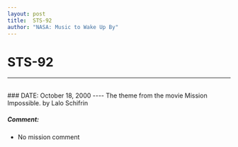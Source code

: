 ```yaml
---
layout: post
title:  STS-92
author: "NASA: Music to Wake Up By"
---
```


# STS-92
----
<br/>
### DATE: October 18, 2000
----
The theme from the movie Mission Impossible. by Lalo Schifrin

##### Comment:
* No mission comment

